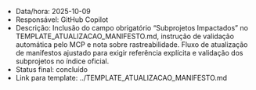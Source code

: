 - Data/hora: 2025-10-09
- Responsável: GitHub Copilot
- Descrição: Inclusão do campo obrigatório “Subprojetos Impactados” no TEMPLATE_ATUALIZACAO_MANIFESTO.md, instrução de validação automática pelo MCP e nota sobre rastreabilidade. Fluxo de atualização de manifestos ajustado para exigir referência explícita e validação dos subprojetos no índice oficial.
- Status final: concluído
- Link para template: ../TEMPLATE_ATUALIZACAO_MANIFESTO.md

